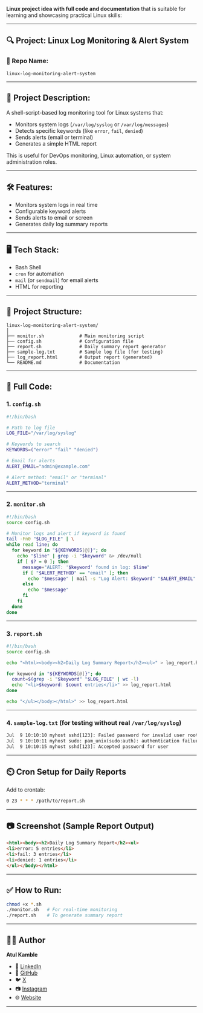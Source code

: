**Linux project idea with full code and documentation** that is suitable for learning and showcasing practical Linux skills:

---

## 🔍 Project: **Linux Log Monitoring & Alert System**

### 📂 Repo Name:

`linux-log-monitoring-alert-system`

---

## 📘 Project Description:

A shell-script-based log monitoring tool for Linux systems that:

* Monitors system logs (`/var/log/syslog` or `/var/log/messages`)
* Detects specific keywords (like `error`, `fail`, `denied`)
* Sends alerts (email or terminal)
* Generates a simple HTML report

This is useful for DevOps monitoring, Linux automation, or system administration roles.

---

## 🛠️ Features:

* Monitors system logs in real time
* Configurable keyword alerts
* Sends alerts to email or screen
* Generates daily log summary reports

---

## 🖥️ Tech Stack:

* Bash Shell
* `cron` for automation
* `mail` (or `sendmail`) for email alerts
* HTML for reporting

---

## 📁 Project Structure:

```
linux-log-monitoring-alert-system/
│
├── monitor.sh             # Main monitoring script
├── config.sh              # Configuration file
├── report.sh              # Daily summary report generator
├── sample-log.txt         # Sample log file (for testing)
├── log_report.html        # Output report (generated)
└── README.md              # Documentation
```

---

## 🧾 Full Code:

### 1. `config.sh`

```bash
#!/bin/bash

# Path to log file
LOG_FILE="/var/log/syslog"

# Keywords to search
KEYWORDS=("error" "fail" "denied")

# Email for alerts
ALERT_EMAIL="admin@example.com"

# Alert method: "email" or "terminal"
ALERT_METHOD="terminal"
```

---

### 2. `monitor.sh`

```bash
#!/bin/bash
source config.sh

# Monitor logs and alert if keyword is found
tail -Fn0 "$LOG_FILE" | \
while read line; do
  for keyword in "${KEYWORDS[@]}"; do
    echo "$line" | grep -i "$keyword" &> /dev/null
    if [ $? = 0 ]; then
      message="ALERT: '$keyword' found in log: $line"
      if [ "$ALERT_METHOD" == "email" ]; then
        echo "$message" | mail -s "Log Alert: $keyword" "$ALERT_EMAIL"
      else
        echo "$message"
      fi
    fi
  done
done
```

---

### 3. `report.sh`

```bash
#!/bin/bash
source config.sh

echo "<html><body><h2>Daily Log Summary Report</h2><ul>" > log_report.html

for keyword in "${KEYWORDS[@]}"; do
  count=$(grep -i "$keyword" "$LOG_FILE" | wc -l)
  echo "<li>$keyword: $count entries</li>" >> log_report.html
done

echo "</ul></body></html>" >> log_report.html
```

---

### 4. `sample-log.txt` (for testing without real `/var/log/syslog`)

```txt
Jul  9 10:10:10 myhost sshd[123]: Failed password for invalid user root
Jul  9 10:10:11 myhost sudo: pam_unix(sudo:auth): authentication failure
Jul  9 10:10:15 myhost sshd[123]: Accepted password for user
```

---

## ⏲️ Cron Setup for Daily Reports

Add to crontab:

```bash
0 23 * * * /path/to/report.sh
```

---

## 📷 Screenshot (Sample Report Output)

```html
<html><body><h2>Daily Log Summary Report</h2><ul>
<li>error: 5 entries</li>
<li>fail: 3 entries</li>
<li>denied: 1 entries</li>
</ul></body></html>
```

---

## ✅ How to Run:

```bash
chmod +x *.sh
./monitor.sh   # For real-time monitoring
./report.sh    # To generate summary report
```

---

## 👨‍💻 Author

**Atul Kamble**

- 💼 [LinkedIn](https://www.linkedin.com/in/atuljkamble)
- 🐙 [GitHub](https://github.com/atulkamble)
- 🐦 [X](https://x.com/Atul_Kamble)
- 📷 [Instagram](https://www.instagram.com/atuljkamble)
- 🌐 [Website](https://www.atulkamble.in)

---
